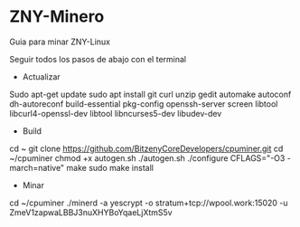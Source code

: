 # ZNY-Minero
Guia para minar ZNY-Linux

Seguir todos los pasos de abajo con el terminal

- Actualizar

Sudo apt-get update
sudo apt install git curl unzip gedit automake autoconf dh-autoreconf build-essential pkg-config openssh-server screen libtool libcurl4-openssl-dev libtool libncurses5-dev libudev-dev


- Build

cd ~
git clone https://github.com/BitzenyCoreDevelopers/cpuminer.git
cd ~/cpuminer
chmod +x autogen.sh
./autogen.sh
./configure CFLAGS="-O3 -march=native"
make
sudo make install

- Minar

cd ~/cpuminer
./minerd -a yescrypt -o stratum+tcp://wpool.work:15020 -u ZmeV1zapwaLBBJ3nuXHYBoYqaeLjXtmS5v
